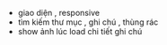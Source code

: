 + giao diện , responsive
+ tìm kiếm thư mục , ghi chú , thùng rác
+ show ảnh lúc load chi tiết ghi chú

